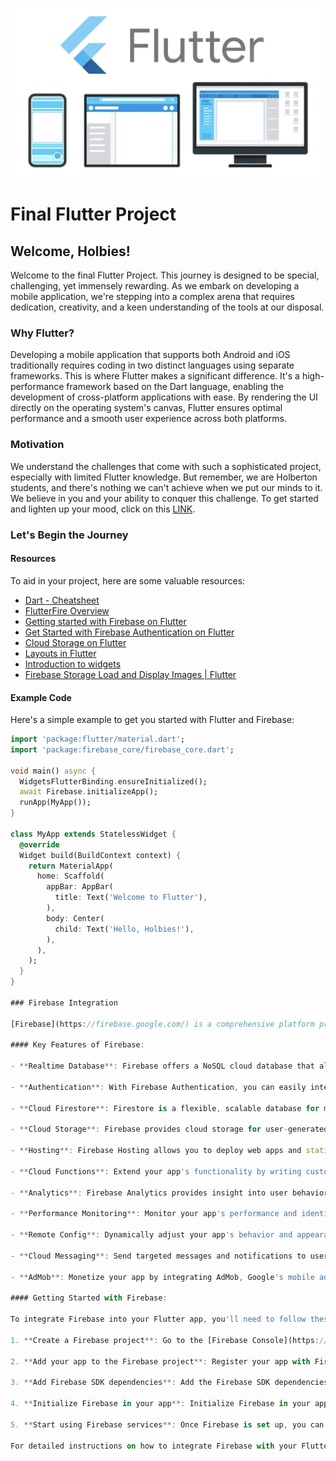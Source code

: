 ![Flutter Logo](flutter.png)

# Final Flutter Project

## Welcome, Holbies!

Welcome to the final Flutter Project. This journey is designed to be special, challenging, yet immensely rewarding. As we embark on developing a mobile application, we're stepping into a complex arena that requires dedication, creativity, and a keen understanding of the tools at our disposal.

### Why Flutter?

Developing a mobile application that supports both Android and iOS traditionally requires coding in two distinct languages using separate frameworks. This is where Flutter makes a significant difference. It's a high-performance framework based on the Dart language, enabling the development of cross-platform applications with ease. By rendering the UI directly on the operating system's canvas, Flutter ensures optimal performance and a smooth user experience across both platforms.

### Motivation

We understand the challenges that come with such a sophisticated project, especially with limited Flutter knowledge. But remember, we are Holberton students, and there's nothing we can't achieve when we put our minds to it. We believe in you and your ability to conquer this challenge. To get started and lighten up your mood, click on this [LINK](#).

### Let's Begin the Journey

#### Resources

To aid in your project, here are some valuable resources:

- [Dart - Cheatsheet](https://dart.dev/codelabs/dart-cheatsheet)
- [FlutterFire Overview](https://firebase.flutter.dev/docs/overview/)
- [Getting started with Firebase on Flutter](https://www.youtube.com/watch?v=EXp0gq9kGxI&t=780s&ab_channel=Firebase)
- [Get Started with Firebase Authentication on Flutter](https://firebase.flutter.dev/docs/auth/start/)
- [Cloud Storage on Flutter](https://firebase.google.com/docs/storage/flutter/start?hl=es-419)
- [Layouts in Flutter](https://docs.flutter.dev/ui/layout)
- [Introduction to widgets](https://docs.flutter.dev/ui)
- [Firebase Storage Load and Display Images | Flutter](https://www.youtube.com/watch?v=AQQJJw3zOqs)

#### Example Code

Here's a simple example to get you started with Flutter and Firebase:

```dart
import 'package:flutter/material.dart';
import 'package:firebase_core/firebase_core.dart';

void main() async {
  WidgetsFlutterBinding.ensureInitialized();
  await Firebase.initializeApp();
  runApp(MyApp());
}

class MyApp extends StatelessWidget {
  @override
  Widget build(BuildContext context) {
    return MaterialApp(
      home: Scaffold(
        appBar: AppBar(
          title: Text('Welcome to Flutter'),
        ),
        body: Center(
          child: Text('Hello, Holbies!'),
        ),
      ),
    );
  }
}

### Firebase Integration

[Firebase](https://firebase.google.com/) is a comprehensive platform provided by Google that offers various backend services for mobile and web applications. It provides features such as real-time database, authentication, cloud storage, hosting, and more, making it easier to develop and scale your applications.

#### Key Features of Firebase:

- **Realtime Database**: Firebase offers a NoSQL cloud database that allows developers to store and sync data between users in real-time.
  
- **Authentication**: With Firebase Authentication, you can easily integrate secure authentication methods such as email/password, Google Sign-In, Facebook Login, etc., into your app.
  
- **Cloud Firestore**: Firestore is a flexible, scalable database for mobile, web, and server development. It allows for more complex queries and scales better than the real-time database for larger applications.
  
- **Cloud Storage**: Firebase provides cloud storage for user-generated content like images and videos, making it easy to store, access, and share files securely.
  
- **Hosting**: Firebase Hosting allows you to deploy web apps and static content with a fast, secure, and reliable hosting solution backed by Google's global network.
  
- **Cloud Functions**: Extend your app's functionality by writing custom backend code that automatically responds to events triggered by Firebase features and HTTPS requests.
  
- **Analytics**: Firebase Analytics provides insight into user behavior, allowing you to understand how users interact with your app and make data-driven decisions to improve user engagement and retention.
  
- **Performance Monitoring**: Monitor your app's performance and identify issues affecting the user experience with Firebase Performance Monitoring.
  
- **Remote Config**: Dynamically adjust your app's behavior and appearance without publishing app updates using Firebase Remote Config.
  
- **Cloud Messaging**: Send targeted messages and notifications to users across platforms with Firebase Cloud Messaging (FCM).
  
- **AdMob**: Monetize your app by integrating AdMob, Google's mobile advertising platform, to display ads to users.

#### Getting Started with Firebase:

To integrate Firebase into your Flutter app, you'll need to follow these steps:

1. **Create a Firebase project**: Go to the [Firebase Console](https://console.firebase.google.com/) and create a new project.

2. **Add your app to the Firebase project**: Register your app with Firebase and follow the setup instructions to download the `google-services.json` file for Android or `GoogleService-Info.plist` file for iOS.

3. **Add Firebase SDK dependencies**: Add the Firebase SDK dependencies to your Flutter app by following the instructions provided in the Firebase Console.

4. **Initialize Firebase in your app**: Initialize Firebase in your app by adding the necessary configuration code in your `main.dart` file.

5. **Start using Firebase services**: Once Firebase is set up, you can start using its various services in your app, such as authentication, database, cloud storage, etc.

For detailed instructions on how to integrate Firebase with your Flutter app, refer to the [Firebase documentation](https://firebase.flutter.dev/docs/overview).

